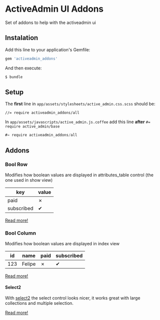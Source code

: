 # ActiveAdmin UI Addons

Set of addons to help with the activeadmin ui

## Instalation

Add this line to your application's Gemfile:

```ruby
gem 'activeadmin_addons'
```

And then execute:

```bash
$ bundle
```

## Setup

The **first** line in `app/assets/stylesheets/active_admin.css.scss` should be:

```stylesheet
//= require activeadmin_addons/all
```

In `app/assets/javascripts/active_admin.js.coffee` add this line **after** `#= require active_admin/base`

```javascript
#= require activeadmin_addons/all
```

## Addons

### Bool Row

Modifies how boolean values are displayed in attributes_table control (the one used in show view)

| key | value |
|------|------|
| paid | &#x2717; |
| subscribed | &#x2714; |

[Read more!](docs/bool_row.md)

### Bool Column

Modifies how boolean values are displayed in index view

| id | name | paid | subscribed |
|------|------|------|------|
| 123 | Felipe | &#x2717; | &#x2714; |

[Read more!](docs/bool_column.md)

#### Select2

With [select2](http://ivaynberg.github.io/select2/) the select control looks nicer, it works great with large collections and multiple selection.

[Read more!](docs/select2.md)





